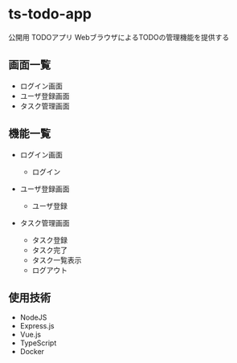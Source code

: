 # ts-todo-app

公開用 TODOアプリ
WebブラウザによるTODOの管理機能を提供する

## 画面一覧

- ログイン画面
- ユーザ登録画面
- タスク管理画面

## 機能一覧

- ログイン画面  
  - ログイン

- ユーザ登録画面  
  - ユーザ登録

- タスク管理画面  
  - タスク登録
  - タスク完了
  - タスク一覧表示
  - ログアウト

## 使用技術

- NodeJS
- Express.js
- Vue.js
- TypeScript
- Docker
